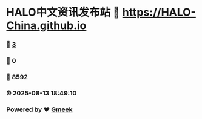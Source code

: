 # HALO中文资讯发布站 :link: https://HALO-China.github.io 
### :page_facing_up: [3](https://HALO-China.github.io/tag.html) 
### :speech_balloon: 0 
### :hibiscus: 8592 
### :alarm_clock: 2025-08-13 18:49:10 
### Powered by :heart: [Gmeek](https://github.com/Meekdai/Gmeek)

